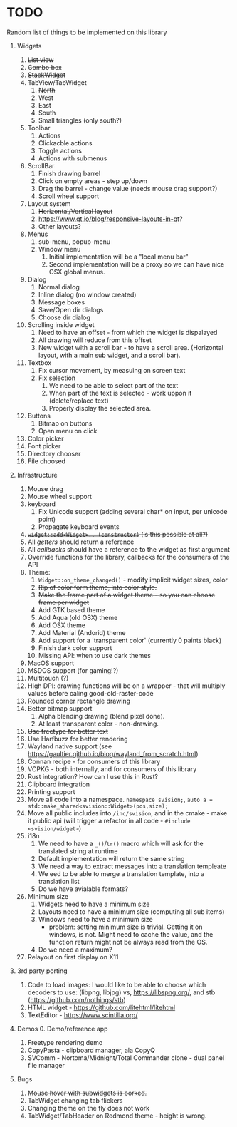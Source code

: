 # TODO

Random list of things to be implemented on this library

1. Widgets
    1. ~~List view~~
    2. ~~Combo box~~
    3. ~~StackWidget~~
    4. ~~TabView/TabWidget~~
        1. ~~North~~
        2. West
        3. East
        4. South
        5. Small triangles (only south?)
    5. Toolbar
        1. Actions
        2. Clickacble actions
        3. Toggle actions
        4. Actions with submenus
    6. ScrollBar
        1. Finish drawing barrel
        2. Click on empty areas - step up/down
        3. Drag the barrel - change value (needs mouse drag support?)
        4. Scroll wheel support
    7. Layout system
        1. ~~Horizontal/Vertical layout~~
        2. <https://www.qt.io/blog/responsive-layouts-in-qt>?
        3. Other layouts?
    8. Menus
        1. sub-menu, popup-menu
        2. Window menu
            1. Initial implementation will be a "local menu bar"
            2. Second implementation will be a proxy so we can have nice
               OSX global menus.
    9. Dialog
        1. Normal dialog
        2. Inline dialog (no window created)
        3. Message boxes
        4. Save/Open dir dialogs
        5. Choose dir dialog
    10. Scrolling inside widget
        1. Need to have an offset - from which the widget is dispalayed
        2. All drawing will reduce from this offset
        3. New widget with a scroll bar - to have a scroll area. (Horizontal
           layout, with a main sub widget, and a scroll bar).
    11. Textbox
        1. Fix cursor movement, by measuing on screen text
        2. Fix selection
           1. We need to be able to select part of the text
           2. When part of the text is selected - work uppon it (delete/replace text)
           3. Properly display the selected area.
    12. Buttons
        1. Bitmap on buttons
        1. Open menu on click
    13. Color picker
    14. Font picker
    15. Directory chooser
    16. File choosed

2. Infrastructure
    1. Mouse drag
    1. Mouse wheel support
    1. keyboard 
        1. Fix Unicode support (adding several char* on input, per unicode point)
        1. Propagate keyboard events
    1. ~~`widget::add<Widget>.. (constructor)` (is this possible at all?)~~
    1. All *getters* should return a reference
    1. All *callbacks* should have a reference to the widget as first argument
    1. Override functions for the library, callbacks for the consumers of the API
    1. Theme:
        1. `Widget::on_theme_changed()` - modify implicit widget sizes, color
        1. ~~Rip of color form theme, into color style.~~
        1. ~~Make the frame part of a widget theme - so you can choose frame per widget~~
        1. Add GTK based theme
        1. Add Aqua (old OSX) theme
        1. Add OSX theme
        1. Add Material (Andorid) theme
        1. Add support for a 'transparent color' (currently 0 paints black)
        1. Finish dark color support
        1. Missing API: when to use dark themes
    1. MacOS support
    1. MSDOS support (for gaming!?)
    1. Multitouch (?)
    1. High DPI: drawing functions will be on a wrapper - that will
        multiply values before caling good-old-raster-code
    1. Rounded corner rectangle drawing
    1. Better bitmap support
        1. Alpha blending drawing (blend pixel done).
        2. At least transparent color - non-drawing.
    1. ~~Use freetype for better text~~
    1. Use Harfbuzz for better rendering
    1. Wayland native support (see <https://gaultier.github.io/blog/wayland_from_scratch.html>)
    1. Connan recipe - for consumers of this library
    1. VCPKG - both internally, and for consumers of this library
    1. Rust integration? How can I use this in Rust?
    1. Clipboard integration
    1. Printing support
    1. Move all code into a namespace. `namespace svision;`, `auto a = std::make_shared<svision::Widget>(pos,size);`
    1. Move all public includes into `/inc/svision`, and
        in the cmake - make it public api (will trigger
        a refactor in all code - `#include <svision/widget>`)
    1. i18n
        1. We need to  have a `_()`/`tr()` macro which will ask for the translated string  at runtime
        2. Default implementation will return the same string
        3. We need a way to extract messages into a translation templeate
        4. We eed to be able to merge a translation template, into a translation list
        5. Do we have avialable formats?
    1. Minimum size
        1. Widgets need to have a minimum size
        2. Layouts need to have a minimum size (computing all sub items)
        3. Windows need to have a minimum size
           * problem: setting minimum size is trivial. Getting it on windows, is
             not. Might need to cache the value, and the function return might
             not be always read from the OS.
        4. Do we need a maximum?
    1. Relayout on first display on X11
3. 3rd party porting
    1. Code to load images: I would like to be able to choose  which decoders to use:
            (libpng, libjpg) vs, <https://libspng.org/>, and stb (<https://github.com/nothings/stb>)
    2. HTML widget - <https://github.com/litehtml/litehtml>
    3. TextEditor - <https://www.scintilla.org/>
4. Demos
    0. Demo/reference app
    1. Freetype rendering demo
    2. CopyPasta - clipboard manager, ala CopyQ
    3. SVComm - Nortoma/Midnight/Total Commander clone - dual panel file manager
5. Bugs
    1. ~~Mouse hover with subwidgets is borked.~~
    2. TabWidget changing tab flickers
    3. Changing theme on the fly does not work
    4. TabWidget/TabHeader on Redmond theme - height is wrong.
